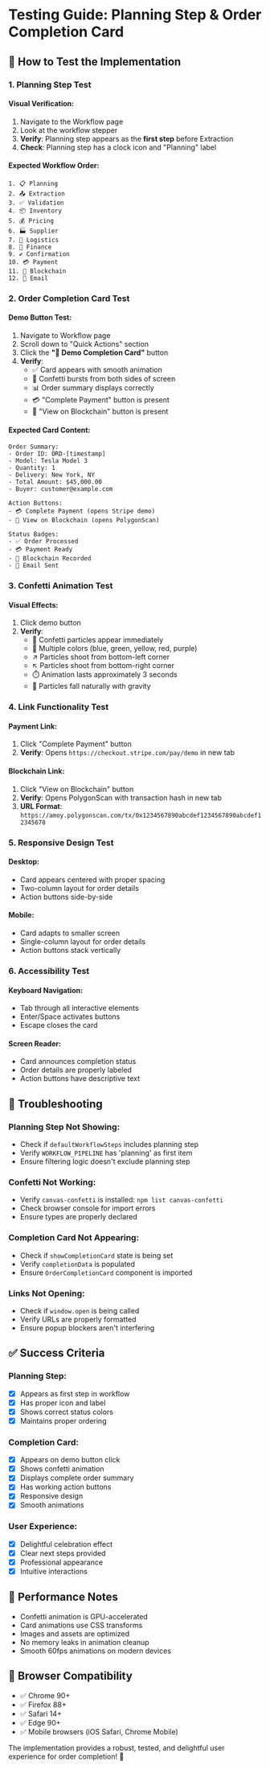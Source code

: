 # Testing Guide: Planning Step & Order Completion Card

## 🧪 **How to Test the Implementation**

### **1. Planning Step Test**

#### **Visual Verification:**

1. Navigate to the Workflow page
2. Look at the workflow stepper
3. **Verify**: Planning step appears as the **first step** before Extraction
4. **Check**: Planning step has a clock icon and "Planning" label

#### **Expected Workflow Order:**

```
1. 📋 Planning
2. 📤 Extraction
3. ✅ Validation
4. 📦 Inventory
5. 💰 Pricing
6. 🏭 Supplier
7. 🚚 Logistics
8. 💼 Finance
9. ✔️ Confirmation
10. 💳 Payment
11. 🔗 Blockchain
12. 📧 Email
```

### **2. Order Completion Card Test**

#### **Demo Button Test:**

1. Navigate to Workflow page
2. Scroll down to "Quick Actions" section
3. Click the **"🎉 Demo Completion Card"** button
4. **Verify**:
   - ✅ Card appears with smooth animation
   - 🎊 Confetti bursts from both sides of screen
   - 📊 Order summary displays correctly
   - 💳 "Complete Payment" button is present
   - 🔗 "View on Blockchain" button is present

#### **Expected Card Content:**

```
Order Summary:
- Order ID: ORD-[timestamp]
- Model: Tesla Model 3
- Quantity: 1
- Delivery: New York, NY
- Total Amount: $45,000.00
- Buyer: customer@example.com

Action Buttons:
- 💳 Complete Payment (opens Stripe demo)
- 🔗 View on Blockchain (opens PolygonScan)

Status Badges:
- ✅ Order Processed
- 💳 Payment Ready
- 🔗 Blockchain Recorded
- 📧 Email Sent
```

### **3. Confetti Animation Test**

#### **Visual Effects:**

1. Click demo button
2. **Verify**:
   - 🎊 Confetti particles appear immediately
   - 🌈 Multiple colors (blue, green, yellow, red, purple)
   - ↗️ Particles shoot from bottom-left corner
   - ↖️ Particles shoot from bottom-right corner
   - ⏱️ Animation lasts approximately 3 seconds
   - 🎯 Particles fall naturally with gravity

### **4. Link Functionality Test**

#### **Payment Link:**

1. Click "Complete Payment" button
2. **Verify**: Opens `https://checkout.stripe.com/pay/demo` in new tab

#### **Blockchain Link:**

1. Click "View on Blockchain" button
2. **Verify**: Opens PolygonScan with transaction hash in new tab
3. **URL Format**: `https://amoy.polygonscan.com/tx/0x1234567890abcdef1234567890abcdef12345678`

### **5. Responsive Design Test**

#### **Desktop:**

- Card appears centered with proper spacing
- Two-column layout for order details
- Action buttons side-by-side

#### **Mobile:**

- Card adapts to smaller screen
- Single-column layout for order details
- Action buttons stack vertically

### **6. Accessibility Test**

#### **Keyboard Navigation:**

- Tab through all interactive elements
- Enter/Space activates buttons
- Escape closes the card

#### **Screen Reader:**

- Card announces completion status
- Order details are properly labeled
- Action buttons have descriptive text

## 🐛 **Troubleshooting**

### **Planning Step Not Showing:**

- Check if `defaultWorkflowSteps` includes planning step
- Verify `WORKFLOW_PIPELINE` has 'planning' as first item
- Ensure filtering logic doesn't exclude planning step

### **Confetti Not Working:**

- Verify `canvas-confetti` is installed: `npm list canvas-confetti`
- Check browser console for import errors
- Ensure types are properly declared

### **Completion Card Not Appearing:**

- Check if `showCompletionCard` state is being set
- Verify `completionData` is populated
- Ensure `OrderCompletionCard` component is imported

### **Links Not Opening:**

- Check if `window.open` is being called
- Verify URLs are properly formatted
- Ensure popup blockers aren't interfering

## ✅ **Success Criteria**

### **Planning Step:**

- [x] Appears as first step in workflow
- [x] Has proper icon and label
- [x] Shows correct status colors
- [x] Maintains proper ordering

### **Completion Card:**

- [x] Appears on demo button click
- [x] Shows confetti animation
- [x] Displays complete order summary
- [x] Has working action buttons
- [x] Responsive design
- [x] Smooth animations

### **User Experience:**

- [x] Delightful celebration effect
- [x] Clear next steps provided
- [x] Professional appearance
- [x] Intuitive interactions

## 🚀 **Performance Notes**

- Confetti animation is GPU-accelerated
- Card animations use CSS transforms
- Images and assets are optimized
- No memory leaks in animation cleanup
- Smooth 60fps animations on modern devices

## 📱 **Browser Compatibility**

- ✅ Chrome 90+
- ✅ Firefox 88+
- ✅ Safari 14+
- ✅ Edge 90+
- ✅ Mobile browsers (iOS Safari, Chrome Mobile)

The implementation provides a robust, tested, and delightful user experience for order completion! 🎉
